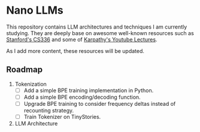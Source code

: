 # Nano LLMs

This repository contains LLM architectures and techniques I am currently studying. They are deeply base on awesome well-known resources such as [Stanford's CS336](https://stanford-cs336.github.io/spring2025/) and some of [Karpathy's Youtube Lectures](https://www.youtube.com/playlist?list=PLAqhIrjkxbuWI23v9cThsA9GvCAUhRvKZ).

As I add more content, these resources will be updated.

## Roadmap

1. Tokenization
    - [ ] Add a simple BPE training implementation in Python.
    - [ ] Add a simple BPE encoding/decoding function.
    - [ ] Upgrade BPE training to consider frequency deltas instead of recounting strategy.
    - [ ] Train Tokenizer on TinyStories.
2. LLM Architecture
